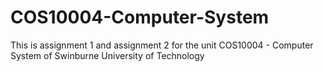 # COS10004-Computer-System
This is assignment 1 and assignment 2 for the unit COS10004 - Computer System of Swinburne University of Technology
